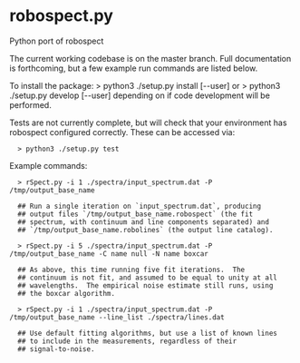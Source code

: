 # robospect.py
Python port of robospect

The current working codebase is on the master branch.  Full
documentation is forthcoming, but a few example run commands are
listed below.

To install the package:
      > python3 ./setup.py install [--user]
or
      > python3 ./setup.py develop [--user]
depending on if code development will be performed.

Tests are not currently complete, but will check that your environment
has robospect configured correctly.  These can be accessed via:

      > python3 ./setup.py test

Example commands:

      > rSpect.py -i 1 ./spectra/input_spectrum.dat -P /tmp/output_base_name

      ## Run a single iteration on `input_spectrum.dat`, producing
      ## output files `/tmp/output_base_name.robospect` (the fit
      ## spectrum, with continuum and line components separated) and
      ## `/tmp/output_base_name.robolines` (the output line catalog).

      > rSpect.py -i 5 ./spectra/input_spectrum.dat -P /tmp/output_base_name -C name null -N name boxcar

      ## As above, this time running five fit iterations.  The
      ## continuum is not fit, and assumed to be equal to unity at all
      ## wavelengths.  The empirical noise estimate still runs, using
      ## the boxcar algorithm.

      > rSpect.py -i 1 ./spectra/input_spectrum.dat -P /tmp/output_base_name --line_list ./spectra/lines.dat

      ## Use default fitting algorithms, but use a list of known lines
      ## to include in the measurements, regardless of their
      ## signal-to-noise.

